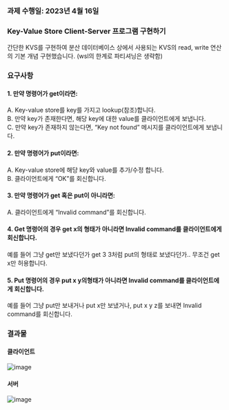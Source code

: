 ### 과제 수행일: 2023년 4월 16일

### Key-Value Store Client-Server 프로그램 구현하기
간단한 KVS를 구현하여 분산 데이터베이스 상에서 사용되는 KVS의 read, write 연산의 기본 개념 구현했습니다.
(wsl의 한계로 파티셔닝은 생략함)

### 요구사항
#### 1. 만약 명령어가 get이라면:
  A. Key-value store를 key를 가지고 lookup(참조)합니다. <br>
  B. 만약 key가 존재한다면, 해당 key에 대한 value를 클라이언트에게 보냅니다.<br>
  C. 만약 key가 존재하지 않는다면, “Key not found” 메시지를 클라이언트에게 보냅니다. <br>
#### 2. 만약 명령어가 put이라면:
  A. Key-value store에 해당 key와 value를 추가/수정 합니다. <br>
  B. 클라이언트에게 “OK”를 회신합니다. <br>
#### 3. 만약 명령어가 get 혹은 put이 아니라면:
  A. 클라이언트에게 “Invalid command”를 회신합니다. <br>
#### 4. Get 명령어의 경우 get x의 형태가 아니라면 Invalid command를 클라이언트에게 회신합니다.
   예를 들어 그냥 get만 보냈다던가 get 3 3처럼 put의 형태로 보냈다던가.. 무조건 get x만 허용합니다. <br>
#### 5. Put 명령어의 경우 put x y의형태가 아니라면 Invalid command를 클라이언트에게 회신합니다.
   예를 들어 그냥 put만 보내거나 put x만 보냈거나, put x y z를 보내면 Invalid command를 회신합니다. <br>
   
### 결과물
#### 클라이언트
![image](https://github.com/HwangHyeryeong/Distributed-System/assets/75305711/51671687-f08d-4e3e-8891-3acbd6a8625c)

#### 서버
![image](https://github.com/HwangHyeryeong/Distributed-System/assets/75305711/9fba77fb-dc33-4c2a-af1f-140f734c2ca2)

